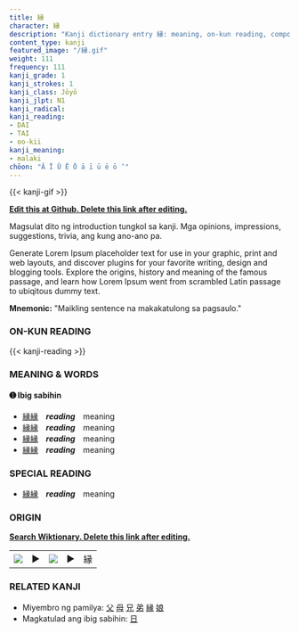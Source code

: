 ```yaml
---
title: 縁
character: 縁
description: "Kanji dictionary entry 縁: meaning, on-kun reading, compounds, origin, related kanji"
content_type: kanji
featured_image: "/縁.gif"
weight: 111
frequency: 111
kanji_grade: 1
kanji_strokes: 1
kanji_class: Jōyō
kanji_jlpt: N1
kanji_radical: 
kanji_reading: 
- DAI
- TAI
- oo-kii
kanji_meaning:
- malaki
chōon: "Ā Ī Ū Ē Ō ā ī ū ē ō ’"
---
```

[//]: # (Don't edit the line below. Kanji animated GIF code is automatically generated.)
{{< kanji-gif >}}

[//]: # (Edit below this line.)

**[Edit this at Github. Delete this link after editing.](https://github.com/tim0g/tim/tree/main/content/kanji/縁/index.md)**

Magsulat dito ng introduction tungkol sa kanji. Mga opinions, impressions, suggestions, trivia, ang kung ano-ano pa.

Generate Lorem Ipsum placeholder text for use in your graphic, print and web layouts, and discover plugins for your favorite writing, design and blogging tools. Explore the origins, history and meaning of the famous passage, and learn how Lorem Ipsum went from scrambled Latin passage to ubiqitous dummy text.
 
**Mnemonic:** "Maikling sentence na makakatulong sa pagsaulo."

### ON-KUN READING

[//]: # (Don't edit the line below. ON-KUN READING code is automatically generated.)
{{< kanji-reading >}}

### MEANING & WORDS

#### ➊ **Ibig sabihin**
  - [縁](../縁)[縁](../縁)　***reading***　meaning
  - [縁](../縁)[縁](../縁)　***reading***　meaning
  - [縁](../縁)[縁](../縁)　***reading***　meaning
  - [縁](../縁)[縁](../縁)　***reading***　meaning

### SPECIAL READING
  - [縁](../縁)[縁](../縁)　***reading***　meaning

### ORIGIN

**[Search Wiktionary. Delete this link after editing.](https://wiktionary.org/wiki/縁)**
<table class="kanji-table"><tr><td>
<img src="60px-縁-bronze.svg.png">
</td><td>▶</td><td>
<img src="60px-縁-oracle.svg.png">
</td><td>▶</td>
<td class="kanji-origin">縁</td>
</tr></table>

### RELATED KANJI
- Miyembro ng pamilya: [父](../父) [母](../母) [兄](../兄) [弟](../弟) [縁](../縁) [娘](../娘)
- Magkatulad ang ibig sabihin: [日](../日)
